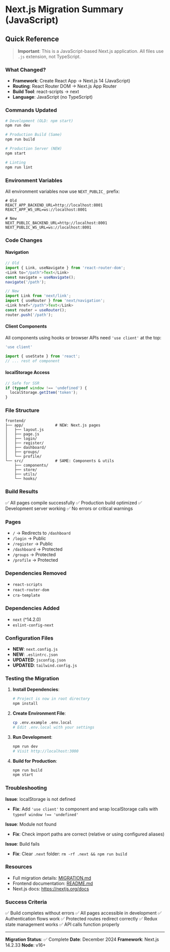 # Next.js Migration Summary (JavaScript)

## Quick Reference

> **Important**: This is a JavaScript-based Next.js application. All files use `.js` extension, not TypeScript.

### What Changed?
- **Framework**: Create React App → Next.js 14 (JavaScript)
- **Routing**: React Router DOM → Next.js App Router
- **Build Tool**: react-scripts → next
- **Language**: JavaScript (no TypeScript)

### Commands Updated
```bash
# Development (OLD: npm start)
npm run dev

# Production Build (Same)
npm run build

# Production Server (NEW)
npm start

# Linting
npm run lint
```

### Environment Variables
All environment variables now use `NEXT_PUBLIC_` prefix:
```env
# Old
REACT_APP_BACKEND_URL=http://localhost:8001
REACT_APP_WS_URL=ws://localhost:8001

# New
NEXT_PUBLIC_BACKEND_URL=http://localhost:8001
NEXT_PUBLIC_WS_URL=ws://localhost:8001
```

### Code Changes

#### Navigation
```javascript
// Old
import { Link, useNavigate } from 'react-router-dom';
<Link to="/path">Text</Link>
const navigate = useNavigate();
navigate('/path');

// New
import Link from 'next/link';
import { useRouter } from 'next/navigation';
<Link href="/path">Text</Link>
const router = useRouter();
router.push('/path');
```

#### Client Components
All components using hooks or browser APIs need `'use client'` at the top:
```javascript
'use client'

import { useState } from 'react';
// ... rest of component
```

#### localStorage Access
```javascript
// Safe for SSR
if (typeof window !== 'undefined') {
  localStorage.getItem('token');
}
```

### File Structure
```
frontend/
├── app/              # NEW: Next.js pages
│   ├── layout.js
│   ├── page.js
│   ├── login/
│   ├── register/
│   ├── dashboard/
│   ├── groups/
│   └── profile/
└── src/              # SAME: Components & utils
    ├── components/
    ├── store/
    ├── utils/
    └── hooks/
```

### Build Results
✅ All pages compile successfully
✅ Production build optimized
✅ Development server working
✅ No errors or critical warnings

### Pages
- `/` → Redirects to `/dashboard`
- `/login` → Public
- `/register` → Public  
- `/dashboard` → Protected
- `/groups` → Protected
- `/profile` → Protected

### Dependencies Removed
- `react-scripts`
- `react-router-dom`
- `cra-template`

### Dependencies Added
- `next` (^14.2.0)
- `eslint-config-next`

### Configuration Files
- **NEW**: `next.config.js`
- **NEW**: `.eslintrc.json`
- **UPDATED**: `jsconfig.json`
- **UPDATED**: `tailwind.config.js`

### Testing the Migration

1. **Install Dependencies**:
   ```bash
   # Project is now in root directory
   npm install
   ```

2. **Create Environment File**:
   ```bash
   cp .env.example .env.local
   # Edit .env.local with your settings
   ```

3. **Run Development**:
   ```bash
   npm run dev
   # Visit http://localhost:3000
   ```

4. **Build for Production**:
   ```bash
   npm run build
   npm start
   ```

### Troubleshooting

**Issue**: localStorage is not defined
- **Fix**: Add `'use client'` to component and wrap localStorage calls with `typeof window !== 'undefined'`

**Issue**: Module not found
- **Fix**: Check import paths are correct (relative or using configured aliases)

**Issue**: Build fails
- **Fix**: Clear `.next` folder: `rm -rf .next && npm run build`

### Resources
- Full migration details: [MIGRATION.md](./MIGRATION.md)
- Frontend documentation: [README.md](./README.md)
- Next.js docs: https://nextjs.org/docs

### Success Criteria
✅ Build completes without errors
✅ All pages accessible in development
✅ Authentication flows work
✅ Protected routes redirect correctly
✅ Redux state management works
✅ API calls function properly

---

**Migration Status**: ✅ Complete
**Date**: December 2024
**Framework**: Next.js 14.2.33
**Node**: v16+
